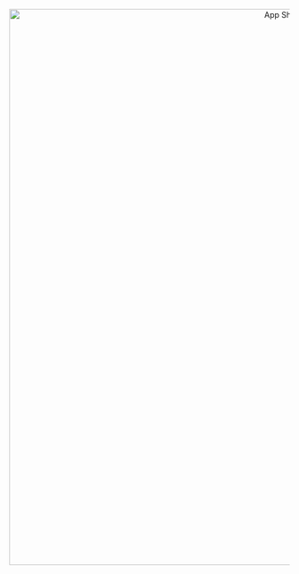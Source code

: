 <p align="center"> <img src="https://github.com/user-attachments/assets/e2f4bc3d-38b0-45af-83af-d507b2c2ca31" alt="App Showcase" width="1000"> </p>

